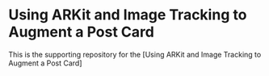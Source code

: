 # Using ARKit and Image Tracking to Augment a Post Card

This is the supporting repository for the [Using ARKit and Image Tracking to Augment a Post Card]
